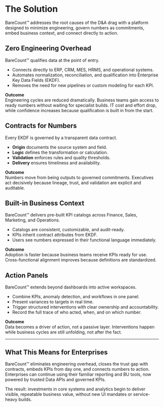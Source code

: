 # The Solution  

BareCount™ addresses the root causes of the D&A drag with a platform designed to minimize engineering, govern numbers as commitments, embed business context, and connect directly to action.  

## Zero Engineering Overhead  

BareCount™ qualifies data at the point of entry.  
- Connects directly to ERP, CRM, MES, HRMS, and operational systems.  
- Automates normalization, reconciliation, and qualification into Enterprise Key Data Fields (EKDF).  
- Removes the need for new pipelines or custom modeling for each KPI.  

**Outcome**  
Engineering cycles are reduced dramatically. Business teams gain access to ready numbers without waiting for specialist builds. IT cost and effort drop, while confidence increases because qualification is built in from the start.  

## Contracts for Numbers  

Every EKDF is governed by a transparent data contract.  
- **Origin** documents the source system and field.  
- **Logic** defines the transformation or calculation.  
- **Validation** enforces rules and quality thresholds.  
- **Delivery** ensures timeliness and availability.  

**Outcome**  
Numbers move from being outputs to governed commitments. Executives act decisively because lineage, trust, and validation are explicit and auditable.  

## Built-in Business Context  

BareCount™ delivers pre-built KPI catalogs across Finance, Sales, Marketing, and Operations.  
- Catalogs are consistent, customizable, and audit-ready.  
- KPIs inherit contract attributes from EKDF.  
- Users see numbers expressed in their functional language immediately.  

**Outcome**  
Adoption is faster because business teams receive KPIs ready for use. Cross-functional alignment improves because definitions are standardized.  

## Action Panels  

BareCount™ extends beyond dashboards into active workspaces.  
- Combine KPIs, anomaly detection, and workflows in one panel.  
- Present variances to targets in real time.  
- Trigger structured interventions with clear ownership and accountability.  
- Record the full trace of who acted, when, and on which number.  

**Outcome**  
Data becomes a driver of action, not a passive layer. Interventions happen while business cycles are still unfolding, not after the fact.  

---

## What This Means for Enterprises  

BareCount™ eliminates engineering overhead, closes the trust gap with contracts, embeds KPIs from day one, and connects numbers to action. Enterprises can continue using their familiar reporting and BU tools, now powered by trusted Data APIs and governed KPIs.  

The result: investments in core systems and analytics begin to deliver visible, repeatable business value, without new UI mandates or service-heavy builds.  
